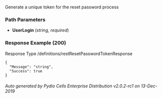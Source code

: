 






 
Generate a unique token for the reset password process  


### Path Parameters

 - **UserLogin** (_string, required_) 




### Response Example (200)
Response Type /definitions/restResetPasswordTokenResponse

```
{
  "Message": "string",
  "Success": true
}
```




###### Auto generated by Pydio Cells Enterprise Distribution v2.0.2-rc1 on 13-Dec-2019
